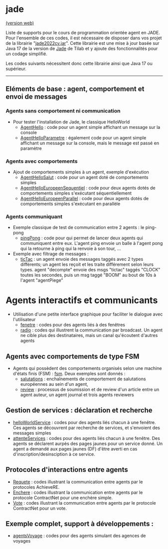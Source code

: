 # jade

[(version web)](https://emmanueladam.github.io/jade/)

Liste de supports pour le cours de programmation orientée agent en JADE. 
Pour l'ensemble de ces codes, il est nécessaire de disposer dans vos projet de la librairie "[jade2022cv.jar](https://github.com/EmmanuelADAM/JadeUPHF/releases/download/v22c1/jade2022cv.jar)". 
Cette librairie est une mise à jour basée sur Java 17 de la version de [Jade](https://jade.tilab.com) de Tilab et y ajoute des fonctionnalités pour un codage simplifié.

Les codes suivants nécessitent donc cette librairie ainsi que Java 17 ou supérieur.

----

## Eléments de base : agent, comportement et envoi de messages

### Agents sans comportement ni communication

- Pour tester l'installation de Jade, le classique HelloWorld
    - [AgentHello](https://github.com/EmmanuelADAM/jade/blob/master/helloworldSolo/AgentHello.java) : code pour un agent
      simple affichant un message sur la console
    - [AgentHelloParametre](https://github.com/EmmanuelADAM/jade/blob/master/helloworldSolo/AgentHelloParametre.java) :
      également code pour un agent simple affichant un message sur la console, mais le message est passé en paramètre

### Agents avec comportements

- Ajout de comportements simples à un agent, exemple d'exécution
    - [AgentHelloSalut](https://github.com/EmmanuelADAM/jade/blob/master/testComportement) : code pour un agent doté de
      comportements simples
    - [AgentHelloEuropeenSequentiel](https://github.com/EmmanuelADAM/jade/blob/master/testComportement) : code pour deux
      agents dotés de comportements simples s'exécutant séquentiellement
    - [AgentHelloEuropeenParallel](https://github.com/EmmanuelADAM/jade/blob/master/testComportement) : code pour deux
      agents dotés de comportements simples s'exécutant en parallèle

### Agents communiquant

- Exemple classique de test de communication entre 2 agents : le ping-pong
    - [pingPong](https://github.com/EmmanuelADAM/jade/blob/master/pingPong) : code pour qui permet de lancer deux agents
      qui communiquent entre eux. L'agent ping envoie un balle à l'agent pong qui la retourne à ping qui la renvoie à
      son tour, ...
- Exemple avec filtrage de messages :
    - [ticTac](https://github.com/EmmanuelADAM/jade/tree/master/ticTac) : un agent envoie des messages taggés avec 2
      types différents; un agent les reçoit et les traite différement selon leurs types. agent "decompte" envoie des
      msgs "tictac" taggés "CLOCK" toutes les secondes, puis un msg taggé "BOOM" au bout de 10s à l'agent "agentPiege"

# Agents interactifs et communicants

- Utilisation d'une petite interface graphique pour faciliter le dialogue avec l'utilisateur
    - [fenetre](https://github.com/EmmanuelADAM/jade/tree/master/fenetre) : codes pour des agents liés à des fenêtres
    - [radio](https://github.com/EmmanuelADAM/jade/tree/master/radio) : codes qui illustrent la communication par
      broadcast. Un agent ne cible plus des destinataires, mais un canal qu'écoutent d'autres agents

## Agents avec comportements de type FSM

- Agents qui possèdent des comportements organisés selon une machine d'états finis (FSM)  : [fsm](https://github.com/EmmanuelADAM/jade/tree/master/fsm). 
Deux exemples sont donnés : 
  - [salutations](https://github.com/EmmanuelADAM/jade/tree/master/fsm/salutations) : enchaînements de comportement de salutations européennes au sein d'un agent,
  - [review](https://github.com/EmmanuelADAM/jade/tree/master/fsm/review) : processus de soumission et de review d'un article entre un agent auteur, un agent journal et trois agents reviewers

## Gestion de services : déclaration et recherche

- [helloWorldService](https://github.com/EmmanuelADAM/jade/tree/master/helloWorldService) : codes pour des agents liés
  chacun à une fenêtre. Ces agents se découvrent par recherche de services, et s'envoient des messages simples
- [attenteServices](https://github.com/EmmanuelADAM/jade/tree/master/attenteServices) : codes pour des agents liés
  chacun à une fenêtre. Des agents se déclarent aurpès des pages jaunes pour un service donné. 
  Un agent a demandé aux pages jaunes (DF) d'être averti en cas d'inscription/desinsciption à ce service.

## Protocoles d'interactions entre agents

- [Requete](https://github.com/EmmanuelADAM/jade/tree/master/protocoles/requetes) : codes illustrant la communication
  entre agents par le protocoles AchieveRE.
- [Enchere](https://github.com/EmmanuelADAM/jade/tree/master/protocoles/anglaisesscellees) : codes illustrant la
  communication entre agents par le protocole ContractNet pour une enchère simple.
- [Vote](https://github.com/EmmanuelADAM/jade/tree/master/protocoles/voteBorda) : codes illustrant la communication
  entre agents par le protocole ContractNet pour un vote.

## Exemple complet, support à développements :

- [agentsVoyage](https://github.com/EmmanuelADAM/jade/tree/master/agencesVoyages) : codes pour des agents simulant des
  agences de voyages
